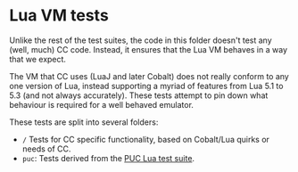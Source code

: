 <!--
SPDX-FileCopyrightText: 2021 The CC: Tweaked Developers

SPDX-License-Identifier: MPL-2.0
-->

# Lua VM tests

Unlike the rest of the test suites, the code in this folder doesn't test any
(well, much) CC code. Instead, it ensures that the Lua VM behaves in a way that
we expect.

The VM that CC uses (LuaJ and later Cobalt) does not really conform to any one
version of Lua, instead supporting a myriad of features from Lua 5.1 to 5.3 (and
not always accurately). These tests attempt to pin down what behaviour is
required for a well behaved emulator.


These tests are split into several folders:
 - `/` Tests for CC specific functionality, based on Cobalt/Lua quirks or needs
   of CC.
 - `puc`: Tests derived from the [PUC Lua test suite][puc-tests].


[puc-tests]: https://www.lua.org/tests/ "Lua: test suites"
